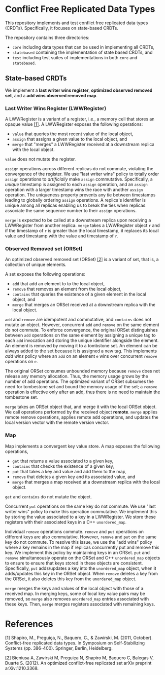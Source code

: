 # Conflict Free Replicated Data Types

This repository implements and test conflict free replicated data types (CRDTs).
Specifically, it focuses on state-based CRDTs.

The repository contains three directories:
- `core` including data types that can be used in implementing all CRDTs,
- `statebased` containing the implementation of state based CRDTs, and
- `test` including test suites of implementations in both `core` and `statebased`.

## State-based CRDTs
We implement a __last writer wins register__, __optimized observed removed set__, and a 
__add wins observed removed map__.

### Last Writer Wins Register (LWWRegister)
A LWWRegister is a variant of a register, i.e., a memory cell that stores an opaque value [[1]](#1).
A LWWRegister exposes the following operations:
- `value` that queries the most recent value of the local object,
- `assign` that assigns a given value to the local object, and
- `merge` that "merges" a LWWRegister received at a downstream replica with the local object.

`value` does not mutate the register.

`assign` operations across different replicas do not commute, violating the convergence
of the register. We use "last writer wins" policy to totally order `assign` operations
to *artificially* make `assign` commutative. Specifically, a *unique* timestamp is 
assigned to each `assign` operation, and an `assign` operation with a larger timestamp wins
the race with another `assign` operation. The uniqueness property prevents any tie between 
timestamps leading to globally ordering `assign` operations.
A replica's identifier is unique among all 
replicas enabling us to break the ties when replicas associate the same sequence number to
their `assign` operations.

`merge` is expected to be called at a downstream replica upon receiving a LWWRegister from 
another replica. `merge` takes a LWWRegister object `r` and if the timestamp of `r` is greater
than the local timestamp, it replaces its local value and timestamp with the value and
timestamp of `r`.

### Observed Removed set (ORSet)
An optimized observed removed set (ORSet) [[2]](#2) is a variant of set, that is, a collection of
unique elements.

A set exposes the following operations:
- `add` that add an element to to the local object,
- `remove` that removes an element from the local object,
- `contains` that queries the existence of a given element in the local object, and
- `merge` that merges an ORSet received at a downstream replica with the local object.

`add` and `remove` are idempotent and commutative, and `contains` does not mutate an object.
However, concurrent `add` and `remove` on the same element do not commute. To enforce convergence, 
the original ORSet distinguishes between `add` operations on the same element by assigning a unique
tag to each `add` invocation and storing the unique identifier alongside the  element. An element 
is removed by moving it to a tombstone set. An element can be always added to the set because it
is assigned a new tag. This implements *add wins* policy where an `add` on an  element `e` wins
over concurrent `remove` operations on `e`.

The original ORSet consumes unbounded memory because `remove` does not release any memory allocation.
Thus, the memory usage grows by the number of add operations. The optimized variant of ORSet subsumes
the need for tombestone set and bound the memory usage of the set; a `remove` operation is effective
only after an add, thus there is no need to maintain the tombestone set. 

`merge` takes an ORSet object that, and merge it with the local ORSet object. We call operations performed 
by the received object __remote__. `merge` applies remote remove operations, applies remote add operations,
and updates the local version vector with the remote version vector.

### Map
Map implements a convergent key value store. A map exposes the following operations,
- `get` that returns a value associated to a given key,
- `contains` that checks the existence of a given key,
- `put` that takes a key and value and add them to the map,
- `remove` that deletes a given key and its associated value, and 
- `merge` that merges a map received at a downstream replica with the local object. 

`get` and `contains` do not mutate the object. 

Concurrent `put` operations on the same key do not commute. We use "last writer wins" policy to make
this operation commutative. We implement this by storing the value associated to a key  in a LWWRegister.
We store these registers with their associated keys in a C++ `unordered_map`.

Individual `remove` operations commute. `remove` and `put` operations on different keys are also commutative. 
However, `remove` and `put` on the same key do not commute. To resolve this issue, we use the "add wins" policy
where a key remains in the map if replicas concurrently put and remove this key. We implement this policy by 
maintaining keys in an ORSet. `put` and `remove` simultaneously operate on the ORSet and C++ `unordered_map` objects
to ensure to ensure that keys stored in these objects are consistent. Specifically, `put` adds/updates a key 
into the `unordered_map` object, when it adds/updates this key in the ORSet object. When `remove` deletes a 
key from the ORSet, it also deletes this key from the `unordered_map` object. 

`merge` merges the keys and values of the local object with those of a received map. In merging keys, some
of local key value pairs may be removed, so `merge` also removes `unordered_map` entries associated with these 
keys. Then, `merge` merges registers associated with remaining keys.

# References
<a id="1">[1]</a>
Shapiro, M., Preguiça, N., Baquero, C., & Zawirski, M. (2011, October). Conflict-free replicated data types. In Symposium on Self-Stabilizing Systems (pp. 386-400). Springer, Berlin, Heidelberg.

<a id="2">[2]</a> 
Bieniusa A, Zawirski M, Preguiça N, Shapiro M, Baquero C, Balegas V, Duarte S. (2012). 
An optimized conflict-free replicated set
arXiv preprint arXiv:1210.3368.
